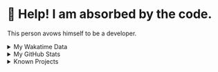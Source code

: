 # 🥺 Help! I am absorbed by the code. 

This person avows himself to be a developer.

<details>

<summary>My Wakatime Data</summary>

<!--START_SECTION:waka-->
![Lines of code](https://img.shields.io/badge/From%20Hello%20World%20I%27ve%20Written-8.8%20million%20lines%20of%20code-blue)

**🐱 My GitHub Data** 

> 📦 772.1 kB Used in GitHub's Storage 
 > 
> 🏆 404 Contributions in the Year 2024
 > 
> 🚫 Not Opted to Hire
 > 
> 📜 87 Public Repositories 
 > 
> 🔑 26 Private Repositories 
 > 
**I'm an Early 🐤** 

```text
🌞 Morning                2147 commits        ██████░░░░░░░░░░░░░░░░░░░   24.10 % 
🌆 Daytime                3800 commits        ███████████░░░░░░░░░░░░░░   42.66 % 
🌃 Evening                2886 commits        ████████░░░░░░░░░░░░░░░░░   32.40 % 
🌙 Night                  75 commits          ░░░░░░░░░░░░░░░░░░░░░░░░░   00.84 % 
```
📅 **I'm Most Productive on Wednesday** 

```text
Monday                   1099 commits        ███░░░░░░░░░░░░░░░░░░░░░░   12.34 % 
Tuesday                  1559 commits        ████░░░░░░░░░░░░░░░░░░░░░   17.50 % 
Wednesday                1565 commits        ████░░░░░░░░░░░░░░░░░░░░░   17.57 % 
Thursday                 1285 commits        ████░░░░░░░░░░░░░░░░░░░░░   14.43 % 
Friday                   1322 commits        ████░░░░░░░░░░░░░░░░░░░░░   14.84 % 
Saturday                 1109 commits        ███░░░░░░░░░░░░░░░░░░░░░░   12.45 % 
Sunday                   969 commits         ███░░░░░░░░░░░░░░░░░░░░░░   10.88 % 
```


**I Mostly Code in Go** 

```text
Python                   22 repos            ██████░░░░░░░░░░░░░░░░░░░   22.45 % 
TeX                      6 repos             ██░░░░░░░░░░░░░░░░░░░░░░░   06.12 % 
Swift                    3 repos             █░░░░░░░░░░░░░░░░░░░░░░░░   03.06 % 
Shell                    2 repos             █░░░░░░░░░░░░░░░░░░░░░░░░   02.04 % 
Rust                     2 repos             █░░░░░░░░░░░░░░░░░░░░░░░░   02.04 % 
```




 Last Updated on 16/03/2024 01:10:56 UTC
<!--END_SECTION:waka-->

</details>

<details>
 
 <summary>My GitHub Stats</summary>

[![CDFMLR's github stats](https://github-readme-stats.vercel.app/api?username=cdfmlr&count_private=true&show_icons=true)](https://github.com/anuraghazra/github-readme-stats)
 
</details>

<details>

<summary>Known Projects</summary>

[![Star History Chart](https://api.star-history.com/svg?repos=cdfmlr/pyflowchart,cdfmlr/muvtuber,cdfmlr/crud,cdfmlr/murecom-verse-1,cdfmlr/murecom-intro&type=Date)](https://star-history.com/#cdfmlr/pyflowchart&cdfmlr/muvtuber&cdfmlr/crud&cdfmlr/murecom-verse-1&cdfmlr/murecom-intro&Date)

 </details>
